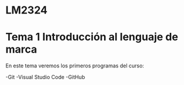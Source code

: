 # LM2324

# Tema 1 Introducción al lenguaje de marca

En este tema veremos los primeros programas del curso:

-Git
-Visual Studio Code
-GitHub
